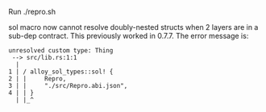 Run ./repro.sh

sol macro now cannot resolve doubly-nested structs when 2 layers are in a sub-dep contract. This previously worked in 0.7.7. The error message is:

```
unresolved custom type: Thing
 --> src/lib.rs:1:1
  |
1 | / alloy_sol_types::sol! {
2 | |     Repro,
3 | |     "./src/Repro.abi.json",
4 | | }
  | |_^
```
